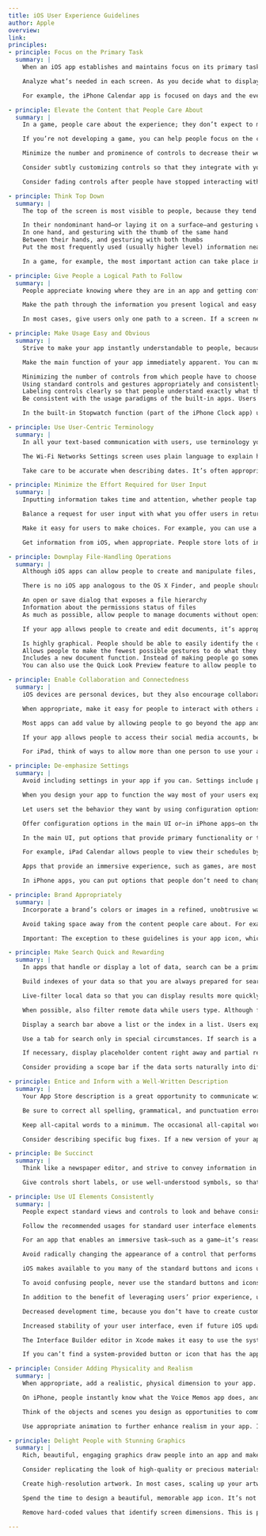 ```yaml
---
title: iOS User Experience Guidelines
author: Apple
overview:
link:
principles:
- principle: Focus on the Primary Task
  summary: |
    When an iOS app establishes and maintains focus on its primary task, it is satisfying and enjoyable to use. Your app definition statement will help you focus your app on its primary task (to learn more about this statement, see “Create an App Definition Statement”). To maintain that focus, you need to determine what’s most important in each context or screen.

    Analyze what’s needed in each screen. As you decide what to display in each screen always ask yourself, Is this critical information or functionality users need right now? If your answer is no, decide whether the information or functionality might be critical in a different context, or if it’s not that important after all.

    For example, the iPhone Calendar app is focused on days and the events that occur on them. Users can use the clearly labeled buttons to highlight the current day, select a viewing option, and add events.

- principle: Elevate the Content that People Care About
  summary: |
    In a game, people care about the experience; they don’t expect to manage, consume, or create content. If you’re developing a game, you elevate content by enhancing the experience with a satisfying story, beautiful graphics, and responsive gameplay.

    If you’re not developing a game, you can help people focus on the content by designing your UI as a subtle frame for the information they’re interested in. Here are some ways you can do this:

    Minimize the number and prominence of controls to decrease their weight in the UI. Photos does this by placing a few unobtrusive controls on translucent bars.

    Consider subtly customizing controls so that they integrate with your app’s graphical style. In this way, controls are discoverable and comprehensible, without being conspicuous.

    Consider fading controls after people have stopped interacting with them for a little while, and redisplaying them when people tap the screen. Sometimes you may want to fade the rest of your app UI, too. This is especially appropriate in apps that enable an immersive experience, because it gives even more of the screen space to the content people want to see. For example, Photos fades the controls and bars after a few moments of noninteraction, which encourages people to immerse themselves in the content. When people want to perform a task with their photos, a single tap anywhere on the screen redisplays the controls.

- principle: Think Top Down
  summary: |
    The top of the screen is most visible to people, because they tend to interact with the device by holding the device in the following ways:

    In their nondominant hand—or laying it on a surface—and gesturing with a finger of the dominant hand
    In one hand, and gesturing with the thumb of the same hand
    Between their hands, and gesturing with both thumbs
    Put the most frequently used (usually higher level) information near the top, where it is most visible and easy to reach. As the user scans the screen from top to bottom, the information displayed should progress from general to specific and from high level to low level.

    In a game, for example, the most important action can take place in the top half of the screen. This leaves the bottom half of the screen for supplementary information and for controls users can tap without obscuring their view.

- principle: Give People a Logical Path to Follow
  summary: |
    People appreciate knowing where they are in an app and getting confirmation that they’re on the right path.

    Make the path through the information you present logical and easy for users to predict. In addition, be sure to provide markers—such as back buttons—that users can use to find out where they are and how to retrace their steps.

    In most cases, give users only one path to a screen. If a screen needs to be accessible in different circumstances, consider using a modal view that can appear in different contexts.

- principle: Make Usage Easy and Obvious
  summary: |
    Strive to make your app instantly understandable to people, because you can’t assume that they have the time—or can spare the attention—to figure out how it works.

    Make the main function of your app immediately apparent. You can make it so by:

    Minimizing the number of controls from which people have to choose
    Using standard controls and gestures appropriately and consistently so that they behave the way people expect
    Labeling controls clearly so that people understand exactly what they do
    Be consistent with the usage paradigms of the built-in apps. Users understand how to navigate a hierarchy of screens, edit list contents, and switch among app modes using the tab bar. Make it easy for people to use your app by reinforcing their experience. For example, people understand that the blue button in a toolbar represents the action they’re most likely to take in the current context. If your app displays more than one blue button in a single context, users will have to figure out which one to tap.

    In the built-in Stopwatch function (part of the iPhone Clock app) users can see at a glance which button stops and starts the stopwatch and which button captures lap times.

- principle: Use User-Centric Terminology
  summary: |
    In all your text-based communication with users, use terminology you’re sure they understand. Use what you know about your users to determine whether the words and phrases you plan to use are appropriate. For example, technical jargon is rarely helpful in an app aimed at unsophisticated users, but in an app designed for technically savvy users, it might be appreciated.

    The Wi-Fi Networks Settings screen uses plain language to explain how iOS responds to the user’s preference.

    Take care to be accurate when describing dates. It’s often appropriate to use friendly terms such as “today” and “tomorrow” when you display date information in your UI, but it can be confusing if you don’t account for the user’s current locale. For example, consider an event that starts just before midnight. To users in the same time zone, the event starts today, but to users in an earlier time zone, the same event may have started yesterday.

- principle: Minimize the Effort Required for User Input
  summary: |
    Inputting information takes time and attention, whether people tap controls or use the keyboard. If your app requires a lot of user input before anything useful happens, that input slows people down and can discourage them from using your app.

    Balance a request for user input with what you offer users in return. In other words, strive to provide as much information or functionality as possible for each piece of information people give you. That way, people feel they are making progress and are not being delayed as they move through your app.

    Make it easy for users to make choices. For example, you can use a table view or a picker instead of a text field, because it’s usually easier for people to select an item from a list than to type words.

    Get information from iOS, when appropriate. People store lots of information on their devices. When it makes sense, don’t force people to give you information you can easily find for yourself, such as their contacts or calendar information.

- principle: Downplay File-Handling Operations
  summary: |
    Although iOS apps can allow people to create and manipulate files, this does not mean that people should have an awareness of a file system on an iOS device.

    There is no iOS app analogous to the OS X Finder, and people shouldn’t be asked to interact with files as they do on a computer. In particular, people shouldn’t be faced with anything that encourages them to think about file metadata or locations, such as:

    An open or save dialog that exposes a file hierarchy
    Information about the permissions status of files
    As much as possible, allow people to manage documents without opening iTunes on their computer. Consider using iCloud to help users access their content on all of their devices.

    If your app allows people to create and edit documents, it’s appropriate to provide some sort of document picker that allows them to open an existing document or create a new one. Ideally, such a document picker:

    Is highly graphical. People should be able to easily identify the document they want by looking at visual representations of the documents onscreen.
    Allows people to make the fewest possible gestures to do what they want. For example, people might scroll horizontally through a carousel of existing documents and open the desired one with a tap.
    Includes a new document function. Instead of making people go somewhere else to create a new document, a document picker can allow them to tap a placeholder image to create a new document.
    You can also use the Quick Look Preview feature to allow people to preview documents within your app, even if your app can’t open them.

- principle: Enable Collaboration and Connectedness
  summary: |
    iOS devices are personal devices, but they also encourage collaboration and sharing with others. Enhance your app by helping people collaborate and connect with others.

    When appropriate, make it easy for people to interact with others and share things like their location, opinions, and high scores. People generally expect to be able to share information that’s important to them.

    Most apps can add value by allowing people to go beyond the app and share data with other tools they use. For example, an iOS app can act as a mobile complement to a computer app. Or, an iPad app might allow its users to communicate with the users of the iPhone version of the app.

    If your app allows people to access their social media accounts, be sure to take advantage of the Social framework APIs so that you can avoid asking users to sign in multiple times on the same device.

    For iPad, think of ways to allow more than one person to use your app on the same device. For example, two people might be able to play a game on opposing sides of an onscreen board. Or a band app might allow different people to play different instruments together on a single device.

- principle: De-emphasize Settings
  summary: |
    Avoid including settings in your app if you can. Settings include preferred app behaviors and information that people rarely want to change. Users can’t open the Settings app without first switching away from your app, and you don’t want to encourage this action.

    When you design your app to function the way most of your users expect, you decrease the need for settings. If you need information about the user, query the system for it instead of asking users to provide it.

    Let users set the behavior they want by using configuration options in your app. Configuration options let your app react dynamically to changes, because people don’t have to leave your app to set them.

    Offer configuration options in the main UI or—in iPhone apps—on the back of a view. To decide which location  makes sense, determine whether the options represent a primary task and how often people might want to set them.

    In the main UI, put options that provide primary functionality or that people want to change frequently.

    For example, iPad Calendar allows people to view their schedules by day, week, or month. These configuration options are offered in the main UI because viewing different perspectives of a calendar is a primary function of the app and people are likely to change their focus frequently.

    Apps that provide an immersive experience, such as games, are most likely to provide configuration options within the app, because users tend to change aspects of the experience frequently.

    In iPhone apps, you can put options that people don’t need to change frequently on the back of a view. For example, the primary function of Weather is to display a city’s current conditions and 6-day forecast. Although it’s important to be able to choose whether temperatures are displayed in Celsius or Fahrenheit, people aren’t likely to change this option very often. Therefore it makes sense to put the temperature-scale option on the back of the Weather view, where it’s conveniently available, but not obtrusive.

- principle: Brand Appropriately
  summary: |
    Incorporate a brand’s colors or images in a refined, unobtrusive way. Branding is most effective when it’s subtle and understated. People use your app to get things done or to be entertained; they don’t want to feel as if they’re being forced to watch an advertisement. For the best user experience, you want to quietly remind users of your identity.

    Avoid taking space away from the content people care about. For example, displaying a second, persistent bar at the top of the screen that does nothing but display branding assets means that there’s less room for content. Consider other, less intrusive ways to display pervasive branding, such as subtly customizing the background of a screen.

    Important: The exception to these guidelines is your app icon, which should be completely focused on your brand. Because users see your app icon frequently, it’s important to spend time designing an icon that balances eye-appeal with brand recognition.

- principle: Make Search Quick and Rewarding
  summary: |
    In apps that handle or display a lot of data, search can be a primary function. If you need to provide search in your app, follow these guidelines to ensure that it performs well.

    Build indexes of your data so that you are always prepared for search. Don't wait until the user initiates a search to do this, because you can't afford to create a negative first impression of the search experience in your app.

    Live-filter local data so that you can display results more quickly. It’s best when you can begin filtering as soon as users begin typing, and narrow the results as they continue typing. Although live-filtering data usually produces a superior user experience, it’s not always practical. When live filtering is impractical, you can begin the search process after the user taps the Search button in the keyboard. If you do this, be sure to provide feedback on the search’s progress so users know that the process has not stalled.

    When possible, also filter remote data while users type. Although filtering users’ typing can result in a better search experience, be sure to inform them and give them an opportunity to opt out if the response time is likely to delay the results by more than a second or two.

    Display a search bar above a list or the index in a list. Users expect to find a search bar in this position, because they're accustomed to the search bar in Contacts and other apps. Putting the search bar in this location means that it stays out of users’ way when they're scrolling through the list or using the index, but is conveniently available when it's needed.

    Use a tab for search only in special circumstances. If search is a primary function in your app you might want to feature it as a distinct mode. In iTunes, for example, finding and getting music and podcasts is the focus of the app. Users want to search for their favorite songs, artists, or podcasts regardless of the mode they're currently in, so it makes sense to offer a dedicated search tab that's always available.

    If necessary, display placeholder content right away and partial results as they become available. In this way, you give users useful information promptly. In iTunes, for example, users initiate a search for content by tapping the Search button. If the network connection is slow, iTunes first displays the Loading... message along with a spinning activity indicator so users know that search is proceeding. iTunes then displays a results view in which each section is populated with textual results—such as title and genre—and a custom outline of a box. As users scan the items in each section, thumbnail images appear in the box outlines.

    Consider providing a scope bar if the data sorts naturally into different categories. A scope bar allows users to specify locations or rules in a search or to filter objects by specific criteria. It contains up to four scope buttons, each representing a category. For example, Mail provides a scope bar that allows users to focus their search on the From, To, or Subject fields of messages, or broaden the search to include all fields. Providing a scope bar helps users focus their search and can significantly reduce the number of results.

- principle: Entice and Inform with a Well-Written Description
  summary: |
    Your App Store description is a great opportunity to communicate with potential users. In addition to describing your app accurately and highlighting the qualities you think people might appreciate the most, follow these guidelines:

    Be sure to correct all spelling, grammatical, and punctuation errors. Although such errors don’t bother everyone, in some people they can create a negative impression of your app’s quality.

    Keep all-capital words to a minimum. The occasional all-capital word can draw people’s attention, but capitalizing every letter of every word in a description can make it very difficult to read.

    Consider describing specific bug fixes. If a new version of your app contains bug fixes that customers have been waiting for, it can be a good idea to mention this in your description.

- principle: Be Succinct
  summary: |
    Think like a newspaper editor, and strive to convey information in a condensed, headline style. When your UI text is short and direct, users can absorb it quickly and easily. Identify the most important information, express it concisely, and display it prominently so that people don’t have to read too many words to find what they’re looking for or to figure out what to do next.

    Give controls short labels, or use well-understood symbols, so that people can tell what they do at a glance. When appropriate, use the built-in buttons and icons described in “System-Provided Buttons and Icons” for guidelines on designing your own icons, see “Icons for Navigation Bars, Toolbars, and Tab Bars.”

- principle: Use UI Elements Consistently
  summary: |
    People expect standard views and controls to look and behave consistently across apps.

    Follow the recommended usages for standard user interface elements. In this way, users can depend on their prior experience to help them as they learn to use your app. You also make it easy for your app to look up-to-date and work correctly if iOS changes the look or behavior of these standard views or controls.

    For an app that enables an immersive task—such as a game—it’s reasonable to create completely custom controls. This is because you’re creating a unique environment, and discovering how to control that environment is an experience users expect in such apps.

    Avoid radically changing the appearance of a control that performs a standard action. If you use unfamiliar controls to perform standard actions, users will spend time discovering how to use them and will wonder what, if anything, your controls do that the standard ones do not.

    iOS makes available to you many of the standard buttons and icons used throughout the built-in apps. For example, you can use the same Refresh, Organize, Trash, Reply, and Compose icons that Mail uses on both iPhone and iPad.

    To avoid confusing people, never use the standard buttons and icons to mean something else. Be sure you understand the documented meaning of a standard button or icon; don’t rely on your interpretation of its appearance. To learn more about using system-provided items, see “System-Provided Buttons and Icons.”

    In addition to the benefit of leveraging users’ prior experience, using system-provided buttons and icons imparts two other substantial advantages:

    Decreased development time, because you don’t have to create custom art to represent standard functions.

    Increased stability of your user interface, even if future iOS updates change the appearances of standard   icons. In other words, you can rely on the semantic meaning of a standard icon remaining the same, even if its appearance changes.

    The Interface Builder editor in Xcode makes it easy to use the system-provided buttons and apply system-provided icons to your controls. For guidance, see the appearance-related information in “Edit User Interfaces” in Interface Builder User Guide.

    If you can’t find a system-provided button or icon that has the appropriate meaning for a specific function   in your app, you should design a custom button or icon. For some guidelines to help you do this, see “Icons for Navigation Bars, Toolbars, and Tab Bars.”

- principle: Consider Adding Physicality and Realism
  summary: |
    When appropriate, add a realistic, physical dimension to your app. Sometimes, the more true to life your app looks and behaves, the easier it is for people to understand how it works and the more they enjoy using it. For example, people instantly know how to use the realistic address book that Contacts on iPad portrays.

    On iPhone, people instantly know what the Voice Memos app does, and how to use it, because it presents a beautifully rendered focal image (the microphone) and realistic controls.

    Think of the objects and scenes you design as opportunities to communicate with users and to express the essence of your app. Don’t feel that you must strive for scrupulous accuracy. Often, an amplified or enhanced portrayal of something can seem more real, and convey more meaning, than a faithful likeness.

    Use appropriate animation to further enhance realism in your app. In general, it’s more important to strive for accuracy in movement than in appearance. This is because people accept artistic license in appearance, but they can feel disoriented when they see movement that appears to defy physical laws. As much as possible, make sure your virtual views and controls mimic the behavior of the physical objects and controls they resemble. Convincing animation heightens people’s impression of your app as a tangible, physical realm in which they want to spend time.

- principle: Delight People with Stunning Graphics
  summary: |
    Rich, beautiful, engaging graphics draw people into an app and make the simplest task rewarding. Beautiful  artwork also helps to build your app’s brand in people’s eyes. iOS devices showcase your app’s artwork, so you should consider hiring a professional artist to create first-rate graphics that people will admire.

    Consider replicating the look of high-quality or precious materials. If the effect of wood, leather, or metal is appropriate in your app, take the time to make sure the material looks realistic and valuable. For example, Notes reproduces the look of fine leather and meticulous stitching.

    Create high-resolution artwork. In most cases, scaling up your artwork is not recommended as a long-term solution. Instead, try creating your artwork in a dimension that is larger than you need, so you can add depth and details before scaling it down. This works especially well when the dimension of the original art file is a multiple of the dimension you need. Then, if you also use an appropriate grid size in your image-editing app, you’ll be able to keep the scaled-down art file crisp and reduce the amount of retouching and sharpening you need to do.

    Spend the time to design a beautiful, memorable app icon. It’s not unusual for users to base the decision to download an app on the quality of its app icon. For guidelines on how to create an app icon, see “App Icons.”

    Remove hard-coded values that identify screen dimensions. This is particularly important if you want your app to run on different iOS devices or external displays.

---
```

